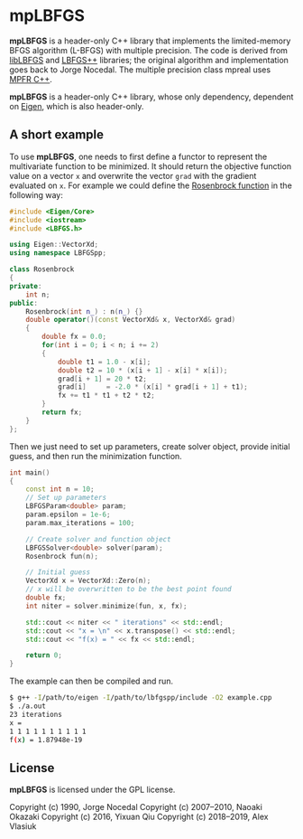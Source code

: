 # mpLBFGS

**mpLBFGS** is a header-only C++ library that implements the limited-memory
BFGS algorithm (L-BFGS) with multiple precision. The code is
derived from [libLBFGS](https://github.com/chokkan/liblbfgs)
and [LBFGS++](http://yixuan.cos.name/LBFGSpp/doc/) libraries; the original
algorithm and implementation goes back to Jorge Nocedal. 
The multiple precision class mpreal uses [MPFR C++](http://www.holoborodko.com/pavel/mpfr/).

**mpLBFGS** is a header-only C++ library, whose only dependency, dependent on [Eigen](http://eigen.tuxfamily.org/), which is also header-only.

## A short example

To use **mpLBFGS**, one needs to first define a functor to represent the
multivariate function to be minimized. It should return the objective function
value on a vector `x` and overwrite the vector `grad` with the gradient
evaluated on `x`. For example we could define the
[Rosenbrock function](https://en.wikipedia.org/wiki/Rosenbrock_function) in the
following way:

```cpp
#include <Eigen/Core>
#include <iostream>
#include <LBFGS.h>

using Eigen::VectorXd;
using namespace LBFGSpp;

class Rosenbrock
{
private:
    int n;
public:
    Rosenbrock(int n_) : n(n_) {}
    double operator()(const VectorXd& x, VectorXd& grad)
    {
        double fx = 0.0;
        for(int i = 0; i < n; i += 2)
        {
            double t1 = 1.0 - x[i];
            double t2 = 10 * (x[i + 1] - x[i] * x[i]);
            grad[i + 1] = 20 * t2;
            grad[i]     = -2.0 * (x[i] * grad[i + 1] + t1);
            fx += t1 * t1 + t2 * t2;
        }
        return fx;
    }
};
```

Then we just need to set up parameters, create solver object,
provide initial guess, and then run the minimization function.

```cpp
int main()
{
    const int n = 10;
    // Set up parameters
    LBFGSParam<double> param;
    param.epsilon = 1e-6;
    param.max_iterations = 100;

    // Create solver and function object
    LBFGSSolver<double> solver(param);
    Rosenbrock fun(n);

    // Initial guess
    VectorXd x = VectorXd::Zero(n);
    // x will be overwritten to be the best point found
    double fx;
    int niter = solver.minimize(fun, x, fx);

    std::cout << niter << " iterations" << std::endl;
    std::cout << "x = \n" << x.transpose() << std::endl;
    std::cout << "f(x) = " << fx << std::endl;

    return 0;
}
```

The example can then be compiled and run.

```bash
$ g++ -I/path/to/eigen -I/path/to/lbfgspp/include -O2 example.cpp
$ ./a.out
23 iterations
x =
1 1 1 1 1 1 1 1 1 1
f(x) = 1.87948e-19
```

## License

**mpLBFGS** is licensed under the GPL license.

Copyright (c) 1990, Jorge Nocedal
Copyright (c) 2007–2010, Naoaki Okazaki
Copyright (c) 2016, Yixuan Qiu
Copyright (c) 2018–2019, Alex Vlasiuk 
